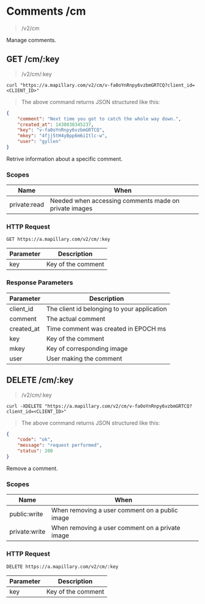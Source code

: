 # Comments /cm

> /v2/cm

Manage comments.

## GET /cm/:key

> /v2/cm/:key

```curl
curl "https://a.mapillary.com/v2/cm/v-fa0oYnRnpy6vzbmGRTCQ?client_id=<CLIENT_ID>"
```

> The above command returns JSON structured like this:

```json
{
    "comment": "Next time you got to catch the whole way down.",
    "created_at": 1438038345237,
    "key": "v-fa0oYnRnpy6vzbmGRTCQ",
    "mkey": "4fjj5tH4yBpp6m6iItlc-w",
    "user": "gyllen"
}
```

Retrive information about a specific comment.

### Scopes

Name | When
-----|-----
private:read | Needed when accessing comments made on private images

### HTTP Request

`GET https://a.mapillary.com/v2/cm/:key`

Parameter | Description
--------- | -----------
key | Key of the comment

### Response Parameters

Parameter | Description
--------- | -----------
client_id | The client id belonging to your application
comment | The actual comment
created_at | Time comment was created in EPOCH ms
key | Key of the comment
mkey | Key of corresponding image
user | User making the comment

## DELETE /cm/:key

> /v2/cm/:key

```curl
curl -XDELETE "https://a.mapillary.com/v2/cm/v-fa0oYnRnpy6vzbmGRTCQ?client_id=<CLIENT_ID>"
```

> The above command returns JSON structured like this:

```json
{
    "code": "ok",
    "message": "request performed",
    "status": 200
}
```

Remove a comment.

### Scopes

Name | When
-----|-----
public:write | When removing a user comment on a public image
private:write | When removing a user comment on a private image

### HTTP Request

`DELETE https://a.mapillary.com/v2/cm/:key`

Parameter | Description
--------- | -----------
key | Key of the comment
